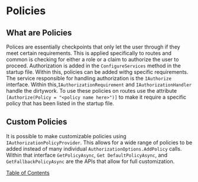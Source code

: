# Policies

## What are Policies
Polices are essentially checkpoints that only let the user through if they meet certain requirements. This is applied specifically to routes and common is checking for either a role or a claim to authorize the user to proceed. Authorization is added in the `ConfigureServices` method in the startup file. Within this, policies can be added withg specific requirements.</br>
The service responsible for handling authorization is the `IAuthorize` interface. Within this,`IAuthorizationRequirement` and `IAuthorizationHandler` handle the dirtywork. To use these policies on routes use the attribute `[Authorize(Policy = "<policy name here>")]` to make it require a specific policy that has been listed in the startup file.

## Custom Policies
It is possible to make customizable policies using `IAuthorizationPolicyProvider`. This allows for a wide range of policies to be added instead of many individual `AuthorizationOptions.AddPolicy` calls. Within that interface `GetPolicyAsync`, `Get DefaultPolicyAsync`, and `GetFallbackPolicyAsync` are the APIs that allow for full customization.



[Table of Contents](README.md)